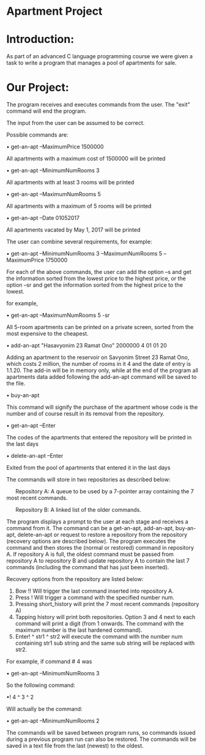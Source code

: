 # Apartment Project

# Introduction:
As part of an advanced C language programming course we were given a task to write a program that manages a pool of apartments for sale.

# Our Project:
The program receives and executes commands from the user. The "exit" command will end the program.

The input from the user can be assumed to be correct.

Possible commands are:

• get-an-apt –MaximumPrice 1500000

All apartments with a maximum cost of 1500000 will be printed

• get-an-apt –MinimumNumRooms 3

All apartments with at least 3 rooms will be printed

• get-an-apt –MaximumNumRooms 5

All apartments with a maximum of 5 rooms will be printed

• get-an-apt –Date 01052017

All apartments vacated by May 1, 2017 will be printed


The user can combine several requirements, for example:

• get-an-apt –MinimumNumRooms 3 –MaximumNumRooms 5 –MaximumPrice 1750000

For each of the above commands, the user can add the option –s and get the information sorted from the lowest price to the highest price, or the option –sr and get the information sorted from the highest price to the lowest.

for example,

• get-an-apt –MaximumNumRooms 5 -sr

All 5-room apartments can be printed on a private screen, sorted from the most expensive to the cheapest.

• add-an-apt "Hasavyonim 23 Ramat Ono" 2000000 4 01 01 20

Adding an apartment to the reservoir on Savyonim Street 23 Ramat Ono, which costs 2 million, the number of rooms in it 4 and the date of entry is 1.1.20.
The add-in will be in memory only, while at the end of the program all apartments data added following the add-an-apt command will be saved to the file.

• buy-an-apt <number>
  
This command will signify the purchase of the apartment whose code is the number and of course result in its removal from the repository.

• get-an-apt –Enter <x>
  
The codes of the apartments that entered the repository will be printed in the last <x> days

• delete-an-apt –Enter <x>
  
Exited from the pool of apartments that entered it in the last <x> days

The commands will store in two repositories as described below:

      Repository A: A queue to be used by a 7-pointer array containing the 7 most recent commands.
      
      Repository B: A linked list of the older commands.
      

The program displays a prompt to the user at each stage and receives a command from it. The command can be a get-an-apt, add-an-apt, buy-an-apt, delete-an-apt or request to restore a repository from the repository (recovery options are described below).
The program executes the command and then stores the (normal or restored) command in repository A. If repository A is full, the oldest command must be passed from repository A to repository B and update repository A to contain the last 7 commands (including the command that has just been inserted).

Recovery options from the repository are listed below:
1. Bow !! Will trigger the last command inserted into repository A.
2. Press <num>! Will trigger a command with the specified number num.
3. Pressing short_history will print the 7 most recent commands (repository A)
4. Tapping history will print both repositories.
Option 3 and 4 next to each command will print a digit (from 1 onwards. The command with the maximum number is the last hardened command).
5. Enter! <num> ^ str1 ^ str2 will execute the command with the number num containing str1 sub string and the same sub string will be replaced with str2.

For example, if command # 4 was

• get-an-apt –MinimumNumRooms 3

So the following command:

•! 4 ^ 3 ^ 2

Will actually be the command:

• get-an-apt –MinimumNumRooms 2


The commands will be saved between program runs, so commands issued during a previous program run can also be restored. The commands will be saved in a text file from the last (newest) to the oldest.




